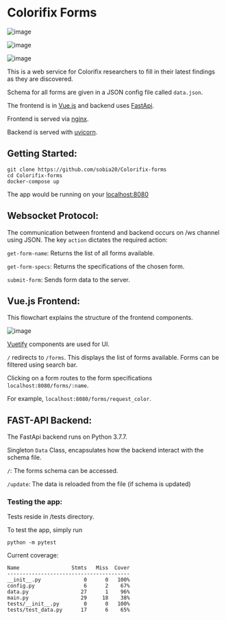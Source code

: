 # Colorifix Forms

![image](https://user-images.githubusercontent.com/23616603/110259932-e90d8c80-7fcb-11eb-947f-860bdfcd7c3b.png)

![image](https://user-images.githubusercontent.com/23616603/196010778-56fd1db4-5a39-48b2-b4a4-31a483ef2d8c.png)

![image](https://user-images.githubusercontent.com/23616603/196010787-2bb4f577-0e13-4d4f-ad45-a0e68e0734ee.png)

This is a web service for Colorifix researchers to fill in their latest findings as they are discovered.

Schema for all forms are given in a JSON config file called `data.json`.

The frontend is in [Vue.js](https://vuejs.org/) and backend uses [FastApi](https://fastapi.tiangolo.com/). 

Frontend is served via [nginx](https://www.nginx.com/).

Backend is served with [uvicorn](https://www.uvicorn.org/).

## Getting Started:

```
git clone https://github.com/sobia20/Colorifix-forms
cd Colorifix-forms
docker-compose up
```
The app would be running on your [localhost:8080](localhost:8080)
## Websocket Protocol:

The communication between frontend and backend occurs on /ws channel using JSON.
The key `action` dictates the required action:

`get-form-name`: Returns the list of all forms available.

`get-form-specs`: Returns the specifications of the chosen form.

`submit-form`: Sends form data to the server.

## Vue.js Frontend:

This flowchart explains the structure of the frontend components.

![image](https://user-images.githubusercontent.com/23616603/110260107-badc7c80-7fcc-11eb-9547-de15a82fcba4.png)


[Vuetify](https://vuetifyjs.com/en/) components are used for UI.

`/` redirects to `/forms`.
This displays the list of forms available.
Forms can be filtered using search bar.

Clicking on a form routes to the form specifications `localhost:8080/forms/:name`.

For example, `localhost:8080/forms/request_color`.


## FAST-API Backend:

The FastApi backend runs on Python 3.7.7.

Singleton `Data` Class, encapsulates how the backend interact with the schema file.

`/`:        The forms schema can be accessed.

`/update`:  The data is reloaded from the file (if schema is updated)

### Testing the app:

Tests reside in /tests directory. 

To test the app, simply run 

```
python -m pytest
```

Current coverage:
```
Name                 Stmts   Miss  Cover
----------------------------------------
__init__.py              0      0   100%
config.py                6      2    67%
data.py                 27      1    96%
main.py                 29     18    38%
tests/__init__.py        0      0   100%
tests/test_data.py      17      6    65%

```
 
